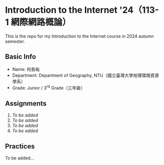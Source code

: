 # Introduction to the Internet '24（113-1 網際網路概論）

This is the repo for my Introduction to the Internet course in 2024 autumn semester.

## Basic Info

* Name: 何長祐
* Department: Department of Geography, NTU（國立臺灣大學地理環境資源學系）
* Grade: Junior / 3<sup>rd</sup> Grade（三年級）

## Assignments

1. *To be added*
2. *To be added*
3. *To be added*
4. *To be added*

## Practices

To be added...
